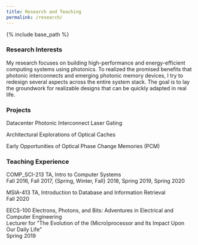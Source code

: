 ```yaml
---
title: Research and Teaching
permalink: /research/
---
```


{% include base_path %}

### Research Interests
My research focuses on building high-performance and energy-efficient computing systems using photonics. To realized the promised benefits that photonic interconnects and emerging photonic memory devices, I try to redesign several aspects across the entire system stack. The goal is to lay the groundwork for realizable designs that can be quickly adapted in real life.

### Projects
Datacenter Photonic Interconnect Laser Gating

Architectural Explorations of Optical Caches

Early Opportunities of Optical Phase Change Memories (PCM)

### Teaching Experience
COMP_SCI-213 TA, Intro to Computer Systems\
Fall 2016, Fall 2017, {Spring, Winter, Fall} 2018, Spring 2019, Spring 2020


MSIA-413 TA, Introduction to Database and Information Retrieval\
Fall 2020

EECS-100  Electrons, Photons, and Bits: Adventures in Electrical and Computer Engineering\
Lecturer for "The Evolution of the (Micro)processor and Its Impact Upon Our Daily Life"\
Spring 2019
